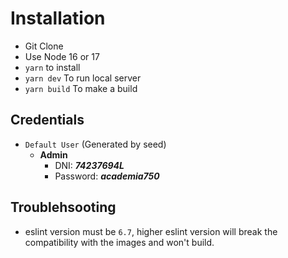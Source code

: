 # Installation

- Git Clone
- Use Node 16 or 17
- `yarn` to install
- `yarn dev` To run local server
- `yarn build` To make a build


## Credentials

* ```Default User``` (Generated by seed)
  * **Admin**
    * DNI: ***74237694L***
    * Password: ***academia750***

## Troublehsooting

- eslint version must be `6.7`, higher eslint version will break the compatibility with the images and won't build.
